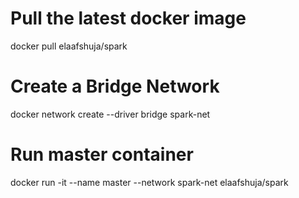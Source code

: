 # Pull the latest docker image
docker pull elaafshuja/spark

# Create a Bridge Network
docker network create --driver bridge spark-net

# Run master container
docker run -it --name master --network spark-net elaafshuja/spark